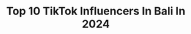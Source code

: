 ---
title: Top 10 TikTok Influencers In Bali In 2024
description: >-
  Find top TikTok influencers in Bali in 2024. Most popular hashtags: #fyp #stitch #viral.
platform: TikTok
hits: 100
text_top: See the best TikTok influencers on inBeat.
text_bottom: Our database has 100 TikTok influencers like this in Bali, Indonesia for you to work with.
profiles:
  - username: "qnoy26official_"
    fullname: >-
      Q' 𝓝Ｏ𝕪⚡
    bio: >-
      Hidup Itu Proses Bukan Protes✌️ Balikpapan(oil city) IG ; theredblcknoy26_
    location: "Indonesia"
    followers: 41600
    engagement: 1756
    commentsToLikes: 0.153391
    id: ck9vf7xvn22ne0j78tbbtny40
    verified: false
    hashtags: "#foryoupage, #balikpapan, #netizen, #ceramah"
  - username: "olumidegbenro"
    fullname: >-
      Olumide Gbenro
    bio: >-
      🇳🇬 & 🇺🇸 📍 🇮🇩Bali 📲Speak 7 Languages 100K Jake Paul NFT 🖼 👇🏾
    location: "Indonesia"
    followers: 134900
    engagement: 1049
    commentsToLikes: 0.084258
    id: ckbkn6hu4h5xa0j230hjalzs7
    verified: false
    hashtags: "#baliindonesia, #fypindo2021, #luxuryhotel, #luxuryhotelsandresorts"
  - username: "tyoragil1904"
    fullname: >-
      Tyo Ragil🇮🇩
    bio: >-
      📍Badung, BALI🌴 FOR MORE 👉DM 📸Random Content Grub Wa 👇
    location: "Indonesia"
    followers: 25300
    engagement: 1697
    commentsToLikes: 0.082653
    id: ckavp1wmkzzdf0j23zm3r2qbo
    verified: false
    hashtags: "#stitch, #yearontiktok, #kibassampailusa, #fyp"
  - username: "ngakanbonchell"
    fullname: >-
      KaguraTiktok
    bio: >-
      🏠Gianyar, Bali ID 202022572(9048) ⬇️MABAR JOIN GRUP⬇️
    location: "Indonesia"
    followers: 103000
    engagement: 862
    commentsToLikes: 0.059027
    id: ckcopxcil72iq0j23fwmlyjzd
    verified: false
    hashtags: "#mobilelegends, #samasamamain, #indopride, #mlbbcreator"
  - username: "widyahalmaherani19"
    fullname: >-
      Widyaaa🦋
    bio: >-
      📍Bali Bantu 15k instagram aku🥰💜 Ig: widyahalmaheraniii_
    location: "Indonesia"
    followers: 309100
    engagement: 1330
    commentsToLikes: 0.049036
    id: ckd5xyyjd0baj0j23wfr8sirr
    verified: false
    hashtags: "#fyp, #viral, #gabutbangetanjir, #bubu"
  - username: "typmeup"
    fullname: >-
      Typo Queeen🎀
    bio: >-
      bALi h03/crackhead no in between Dont click the link👍
    location: "Indonesia"
    followers: 40600
    engagement: 1429
    commentsToLikes: 0.025226
    id: ckbqdfnm2zf5q0j23afdlpsho
    verified: false
    hashtags: "#voiceeffects, #questionoftheday, #gemshinimpact, #xiao"
  - username: "erilegas"
    fullname: >-
      Chill-Kid
    bio: >-
      Bali kid🏝 Just busy having fun and trying to be kind
    location: "Indonesia"
    followers: 40700
    engagement: 457
    commentsToLikes: 0.074977
    id: ckc8iwpqfcfqf0j232nib7qvg
    verified: false
    hashtags: "#fyp, #clubhouse, #foryou, #stitch"
  - username: "akuocha"
    fullname: >-
      ocha
    bio: >-
      19 balinese business inq @ochamg (on line use @) 📩 ochamega03@gmail.com
    location: "Indonesia"
    followers: 3300000
    engagement: 1936
    commentsToLikes: 0.006859
    id: ckc1u5vjzydwb0j23n9nf4pcw
    verified: true
    hashtags: "#ilmupediatryoutakbar, #kojiesanindonesia, #skincareindonesia, #viral"
  - username: "diinaariistya"
    fullname: >-
      Ga Pernah FYP!
    bio: >-
      buleleng,bali help 5k fllwers igku❤ @diinaariistya ⬇
    location: "Indonesia"
    followers: 65400
    engagement: 1243
    commentsToLikes: 0.045740
    id: ckdsgc9mllx290j236v2cle5t
    verified: false
    hashtags: "#foryoupageindonesia, #fyp, #monthsary"
  - username: "yoga_pangestu301200"
    fullname: >-
      OgiK🍑✨
    bio: >-
      Bali - Sulawesi♥️ 30 Desember 2000🔥 20 Years Old📌 IG:yogie_perdana99
    location: "Indonesia"
    followers: 55300
    engagement: 1179
    commentsToLikes: 0.048925
    id: ckava8htehqr40j238ywy5y6s
    verified: false
    hashtags: "#duetin, #viral, #fyp, #fypage"
---
